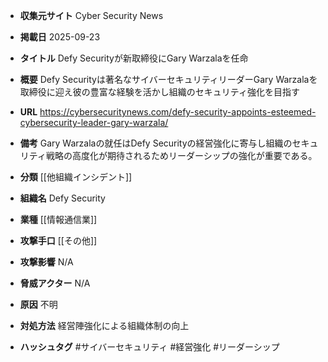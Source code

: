 - **収集元サイト**
Cyber Security News

- **掲載日**
2025-09-23

- **タイトル**
Defy Securityが新取締役にGary Warzalaを任命

- **概要**
Defy Securityは著名なサイバーセキュリティリーダーGary Warzalaを取締役に迎え彼の豊富な経験を活かし組織のセキュリティ強化を目指す

- **URL**
https://cybersecuritynews.com/defy-security-appoints-esteemed-cybersecurity-leader-gary-warzala/

- **備考**
Gary Warzalaの就任はDefy Securityの経営強化に寄与し組織のセキュリティ戦略の高度化が期待されるためリーダーシップの強化が重要である。

- **分類**
[[他組織インシデント]]

- **組織名**
Defy Security

- **業種**
[[情報通信業]]

- **攻撃手口**
[[その他]]

- **攻撃影響**
N/A

- **脅威アクター**
N/A

- **原因**
不明

- **対処方法**
経営陣強化による組織体制の向上

- **ハッシュタグ**
#サイバーセキュリティ #経営強化 #リーダーシップ
